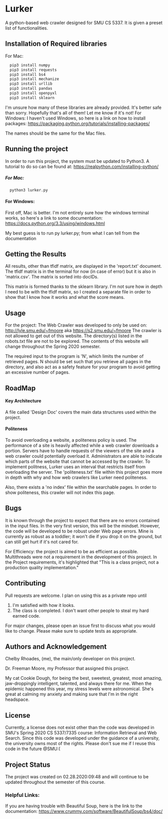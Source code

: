 # Lurker

A python-based web crawler designed for SMU CS 5337. It is given a preset list of functionalities.

## Installation of Required libraries
For Mac:
```bash
  pip3 install numpy
  pip3 install requests
  pip3 install bs4
  pip3 install mechanize
  pip3 install urllib
  pip3 install pandas
  pip3 install openpyxl
  pip3 install sklearn
```
I'm unsure how many of these libraries are already provided. It's better safe than sorry.
Hopefully that's all of them! Let me know if it's not!
For Windows:
I haven't used Windows, so here is a link on how to install packages: 
https://packaging.python.org/tutorials/installing-packages/

The names should be the same for the Mac files.

## Running the project
In order to run this project, the system must be updated to Python3. A tutorial to do so can be found at: https://realpython.com/installing-python/
##### For Mac:
```bash
  python3 lurker.py
```
#### For Windows:
First off, Mac is better.
I'm not entirely sure how the windows terminal works, so here's a link to some documentation: https://docs.python.org/3.3/using/windows.html

My best guess is to run py lurker.py; from what I can tell from the documentation

## Getting the Results
All results, other than tfidf matrix, are displayed in the 'report.txt' document.
The tfidf matrix is in the terminal for now (in case of error) but it is also in 'matrix.csv'. The matrix is sorted into docIDs. 

This matrix is formed thanks to the sklearn library. I'm not sure how in depth I need to be with the tfidf matrix, so I created a separate file in order to show that I know how it works and what the score means. 

## Usage
For the project:
The Web Crawler was developed to only be used on:
http://lyle.smu.edu/~fmoore   aka   https://s2.smu.edu/~fmoore
The crawler is not allowed to get out of this website. The directory(s) listed in the robots.txt file are not to be explored.
The contents of this website will change throughout the Spring 2020 semester.

The required input to the program is 'N', which limits the number of retrieved pages. N should be set such that you retrieve all pages in the directory, and also act as a safety feature for your program to avoid getting an excessive number of pages.

## RoadMap
#### Key Architecture
A file called 'Design Doc' covers the main data structures used within the project.

#### Politeness
   To avoid overloading a website, a politeness policy is used. The performance of a site is heavily affected while a web crawler downloads a portion. Servers have to handle requests of the viewers of the site and a web crawler could potentially overload it. Administrators are able to indicate which parts of the website that cannot be accessed by the crawler. 
   To implement politness, Lurker uses an interval that restricts itself from overloading the server.
   The 'politeness.txt' file within this project goes more in depth with why and how web crawlers like Lurker need politeness.
   
   Also, there exists a 'no index' file within the searchable pages. In order to show politeness, this crawler will not index this page. 
   
## Bugs
It is known through the project to expect that there are no errors contained in the input files. 
In the very first version, this will be the mindset. 
However, the code will be developed to be robust under Web page errors.
Mine is currently as robust as a toddler; it won't die if you drop it on the ground, but can still get hurt if it's not cared for. 

For Efficiency: the project is aimed to be as efficient as possible. Multithreads were not a requirement in the development of this project. In the Project requirements, it's highlighted that "This is a class project, not a production quality implementation." 

## Contributing
Pull requests are welcome. I plan on using this as a private repo until 
1. I'm satisfied with how it looks. 
2. The class is completed. I don't want other people to steal my hard earned code.

For major changes, please open an issue first to discuss what you would like to change.
Please make sure to update tests as appropriate.

## Authors and Acknowledgement
Chelby Rhoades, (me), the main/only developer on this project.

Dr. Freeman Moore, my Professor that assigned this project.

My cat Cookie Dough, for being the best, sweetest, greatest, most amazing, jaw-droppingly intelligent, talented, and always there for me. When the epidemic happened this year, my stress levels were astronomical. She's great at calming my anxiety and making sure that I'm in the right headspace.

## License
Currently, a license does not exist other than the code was developed in SMU's Spring 2020 CS 5337/7335 course: Information Retrieval and Web Search. Since this code was developed under the guidance of a university, the university owns most of the rights. Please don't sue me if I reuse this code in the future @SMU:(

## Project Status
The project was created on 02.28.2020:09:48 and will continue to be updated throughout the semester of this course.

### Helpful Links:
If you are having trouble with Beautiful Soup, here is the link to the documentation:
https://www.crummy.com/software/BeautifulSoup/bs4/doc/


